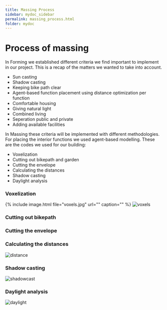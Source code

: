 ```yaml
---
title: Massing Process
sidebar: mydoc_sidebar
permalink: massing_process.html
folder: mydoc
---
```


# Process of massing
In Forming we established different criteria we find important to implement in our project. This is a recap of the matters we wanted to take into account. 

- Sun casting
- Shadow casting
- Keeping bike path clear
- Agent-based function placement using distance optimization per function
- Comfortable housing
- Giving natural light 
- Combined living
- Seperation public and private
- Adding available facilities 

In Massing these criteria will be implemented with different methodologies. For placing the interior functions we used agent-based modelling. These are the codes we used for our building:
- Voxelization
- Cutting out bikepath and garden
- Cutting the envelope
- Calculating the distances
- Shadow casting
- Daylight analysis

### Voxelization
{% include image.html file="voxels.jpg" url="" caption="" %}
![voxels](/images/voxels.jpg) 

### Cutting out bikepath
### Cutting the envelope
### Calculating the distances
![distance](/images/distance.jpg)
### Shadow casting
![shadowcast](/images/shadowcast.jpg)
### Daylight analysis
![daylight](/images/daylight.jpg)

